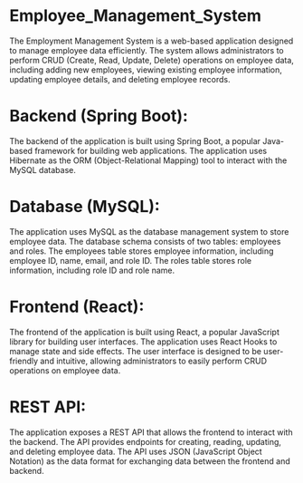 # Employee_Management_System
The Employment Management System is a web-based application designed to manage employee data efficiently. The system allows administrators to perform CRUD (Create, Read, Update, Delete) operations on employee data, including adding new employees, viewing existing employee information, updating employee details, and deleting employee records.

# Backend (Spring Boot):
The backend of the application is built using Spring Boot, a popular Java-based framework for building web applications. The application uses Hibernate as the ORM (Object-Relational Mapping) tool to interact with the MySQL database.

# Database (MySQL):
The application uses MySQL as the database management system to store employee data. The database schema consists of two tables: employees and roles. The employees table stores employee information, including employee ID, name, email, and role ID. The roles table stores role information, including role ID and role name.

# Frontend (React):
The frontend of the application is built using React, a popular JavaScript library for building user interfaces. The application uses React Hooks to manage state and side effects. The user interface is designed to be user-friendly and intuitive, allowing administrators to easily perform CRUD operations on employee data.

# REST API:
The application exposes a REST API that allows the frontend to interact with the backend. The API provides endpoints for creating, reading, updating, and deleting employee data. The API uses JSON (JavaScript Object Notation) as the data format for exchanging data between the frontend and backend.
